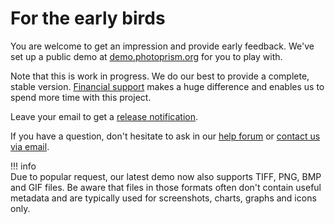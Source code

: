 # For the early birds

You are welcome to get an impression and provide early feedback.
We've set up a public demo at [demo.photoprism.org](https://demo.photoprism.org) for you to play with.

Note that this is work in progress. We do our best to provide a complete, stable version. 
[Financial support](funding.md) makes a huge difference and enables us to spend more time with this project.

Leave your email to get a [release notification](https://goo.gl/forms/KBPVGl9PCsOKrAv33).

If you have a question, don't hesitate to ask in our [help forum](https://groups.google.com/a/photoprism.org/forum/#!forum/help)
or [contact us via email](mailto:hello@photoprism.org).

!!! info    
    Due to popular request, our latest demo now also supports TIFF, PNG, BMP and GIF files. 
    Be aware that files in those formats often don't contain useful metadata and are typically 
    used for screenshots, charts, graphs and icons only.
